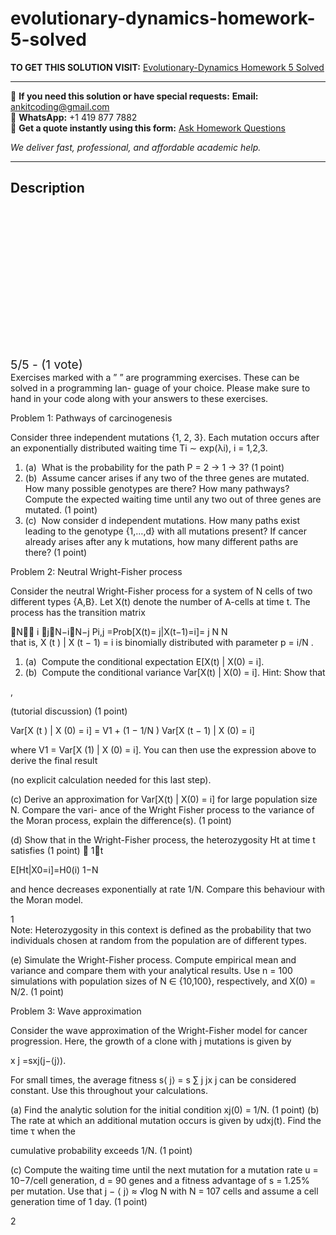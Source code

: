 # evolutionary-dynamics-homework-5-solved
**TO GET THIS SOLUTION VISIT:** [Evolutionary-Dynamics Homework 5 Solved](https://www.ankitcodinghub.com/product/evolutionary-dynamics-homework-5-solved/)


---

📩 **If you need this solution or have special requests:** **Email:** ankitcoding@gmail.com  
📱 **WhatsApp:** +1 419 877 7882  
📄 **Get a quote instantly using this form:** [Ask Homework Questions](https://www.ankitcodinghub.com/services/ask-homework-questions/)

*We deliver fast, professional, and affordable academic help.*

---

<h2>Description</h2>



<div class="kk-star-ratings kksr-auto kksr-align-center kksr-valign-top" data-payload="{&quot;align&quot;:&quot;center&quot;,&quot;id&quot;:&quot;101643&quot;,&quot;slug&quot;:&quot;default&quot;,&quot;valign&quot;:&quot;top&quot;,&quot;ignore&quot;:&quot;&quot;,&quot;reference&quot;:&quot;auto&quot;,&quot;class&quot;:&quot;&quot;,&quot;count&quot;:&quot;1&quot;,&quot;legendonly&quot;:&quot;&quot;,&quot;readonly&quot;:&quot;&quot;,&quot;score&quot;:&quot;5&quot;,&quot;starsonly&quot;:&quot;&quot;,&quot;best&quot;:&quot;5&quot;,&quot;gap&quot;:&quot;4&quot;,&quot;greet&quot;:&quot;Rate this product&quot;,&quot;legend&quot;:&quot;5\/5 - (1 vote)&quot;,&quot;size&quot;:&quot;24&quot;,&quot;title&quot;:&quot;Evolutionary-Dynamics Homework 5 Solved&quot;,&quot;width&quot;:&quot;138&quot;,&quot;_legend&quot;:&quot;{score}\/{best} - ({count} {votes})&quot;,&quot;font_factor&quot;:&quot;1.25&quot;}">

<div class="kksr-stars">

<div class="kksr-stars-inactive">
            <div class="kksr-star" data-star="1" style="padding-right: 4px">


<div class="kksr-icon" style="width: 24px; height: 24px;"></div>
        </div>
            <div class="kksr-star" data-star="2" style="padding-right: 4px">


<div class="kksr-icon" style="width: 24px; height: 24px;"></div>
        </div>
            <div class="kksr-star" data-star="3" style="padding-right: 4px">


<div class="kksr-icon" style="width: 24px; height: 24px;"></div>
        </div>
            <div class="kksr-star" data-star="4" style="padding-right: 4px">


<div class="kksr-icon" style="width: 24px; height: 24px;"></div>
        </div>
            <div class="kksr-star" data-star="5" style="padding-right: 4px">


<div class="kksr-icon" style="width: 24px; height: 24px;"></div>
        </div>
    </div>

<div class="kksr-stars-active" style="width: 138px;">
            <div class="kksr-star" style="padding-right: 4px">


<div class="kksr-icon" style="width: 24px; height: 24px;"></div>
        </div>
            <div class="kksr-star" style="padding-right: 4px">


<div class="kksr-icon" style="width: 24px; height: 24px;"></div>
        </div>
            <div class="kksr-star" style="padding-right: 4px">


<div class="kksr-icon" style="width: 24px; height: 24px;"></div>
        </div>
            <div class="kksr-star" style="padding-right: 4px">


<div class="kksr-icon" style="width: 24px; height: 24px;"></div>
        </div>
            <div class="kksr-star" style="padding-right: 4px">


<div class="kksr-icon" style="width: 24px; height: 24px;"></div>
        </div>
    </div>
</div>


<div class="kksr-legend" style="font-size: 19.2px;">
            5/5 - (1 vote)    </div>
    </div>
<div class="page" title="Page 1">
<div class="layoutArea">
<div class="column">
Exercises marked with a ” ” are programming exercises. These can be solved in a programming lan- guage of your choice. Please make sure to hand in your code along with your answers to these exercises.

Problem 1: Pathways of carcinogenesis

Consider three independent mutations {1, 2, 3}. Each mutation occurs after an exponentially distributed waiting time Ti ∼ exp(λi), i = 1,2,3.

<ol>
<li>(a) &nbsp;What is the probability for the path P = 2 → 1 → 3? (1 point)</li>
<li>(b) &nbsp;Assume cancer arises if any two of the three genes are mutated. How many possible genotypes are there? How many pathways? Compute the expected waiting time until any two out of three genes are mutated. (1 point)</li>
<li>(c) &nbsp;Now consider d independent mutations. How many paths exist leading to the genotype {1,…,d} with all mutations present? If cancer already arises after any k mutations, how many different paths are there? (1 point)</li>
</ol>
Problem 2: Neutral Wright-Fisher process

Consider the neutral Wright-Fisher process for a system of N cells of two different types {A,B}. Let X(t) denote the number of A-cells at time t. The process has the transition matrix

</div>
</div>
<div class="layoutArea">
<div class="column">
􏰃N􏰄􏰃 i 􏰄j􏰃N−i􏰄N−j Pi,j =Prob[X(t)= j|X(t−1)=i]= j N N

</div>
</div>
<div class="layoutArea">
<div class="column">
that is, X (t ) | X (t − 1) = i is binomially distributed with parameter p = i/N .

<ol>
<li>(a) &nbsp;Compute the conditional expectation E[X(t) | X(0) = i].</li>
<li>(b) &nbsp;Compute the conditional variance Var[X(t) | X(0) = i]. Hint: Show that</li>
</ol>
</div>
<div class="column">
,

(tutorial discussion) (1 point)

</div>
</div>
<div class="layoutArea">
<div class="column">
Var[X (t ) | X (0) = i] = V1 + (1 − 1/N ) Var[X (t − 1) | X (0) = i]

where V1 = Var[X (1) | X (0) = i]. You can then use the expression above to derive the final result

(no explicit calculation needed for this last step).

(c) Derive an approximation for Var[X(t) | X(0) = i] for large population size N. Compare the vari- ance of the Wright Fisher process to the variance of the Moran process, explain the difference(s). (1 point)

(d) Show that in the Wright-Fisher process, the heterozygosity Ht at time t satisfies (1 point) 􏰃 1􏰄t

E[Ht|X0=i]=H0(i) 1−N

and hence decreases exponentially at rate 1/N. Compare this behaviour with the Moran model.

</div>
</div>
<div class="layoutArea">
<div class="column">
1

</div>
</div>
</div>
<div class="page" title="Page 2">
<div class="layoutArea">
<div class="column">
Note: Heterozygosity in this context is defined as the probability that two individuals chosen at random from the population are of different types.

(e) Simulate the Wright-Fisher process. Compute empirical mean and variance and compare them with your analytical results. Use n = 100 simulations with population sizes of N ∈ {10,100}, respectively, and X(0) = N/2. (1 point)

Problem 3: Wave approximation

Consider the wave approximation of the Wright-Fisher model for cancer progression. Here, the growth of a clone with j mutations is given by

x ̇j =sxj(j−⟨j⟩).

For small times, the average fitness s⟨ j⟩ = s ∑ j jx j can be considered constant. Use this throughout your calculations.

(a) Find the analytic solution for the initial condition xj(0) = 1/N. (1 point) (b) The rate at which an additional mutation occurs is given by udxj(t). Find the time τ when the

cumulative probability exceeds 1/N. (1 point)

(c) Compute the waiting time until the next mutation for a mutation rate u = 10−7/cell generation, d = 90 genes and a fitness advantage of s = 1.25% per mutation. Use that j − ⟨ j⟩ ≈ √log N with N = 107 cells and assume a cell generation time of 1 day. (1 point)

</div>
</div>
<div class="layoutArea">
<div class="column">
2

</div>
</div>
</div>

